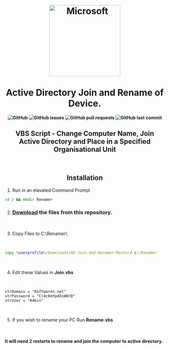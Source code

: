 <br>
<br>
<h1 align="center">
  <img alt="Microsoft" src="https://img-prod-cms-rt-microsoft-com.akamaized.net/cms/api/am/imageFileData/RE1Mu3b?ver=5c31" width="224px"/>  <br/>
  <br>
  <b>Active Directory Join and Rename of Device.
</h1>





<p align="center">
<img alt="GitHub" src="https://img.shields.io/github/license/brandon-roff/AD-Join-and-Renamer?color=green">
<img alt="GitHub issues" src="https://img.shields.io/github/issues/brandon-roff/AD-Join-and-Renamer?color=green">
<img alt="GitHub pull requests" src="https://img.shields.io/github/issues-pr/brandon-roff/AD-Join-and-Renamer">
<img alt="GitHub last commit" src="https://img.shields.io/github/last-commit/brandon-roff/AD-Join-and-Renamer">
</p>

<h2 align="center">VBS Script - Change Computer Name, Join Active Directory and Place in a Specified Organisational Unit </b> </h2>

<br>

<h2 align="center"> <b> Installation </b> </h2>

1. Run in an elavated Command Prompt
```cmd
cd / && mkdir Renamer
```
2. <h3> <b><a href="https://github.com/Brandon-Roff/AD-Join-and-Renamer/archive/refs/heads/main.zip"target="_blank">Download</a></b> the files from this repository. 
<br>

3. Copy Files to C:\Renamer\

<br>

```cmd
copy %userprofile%/Downloads/AD-Join-and-Renamer-Master/ c:/Renamer
```
<br>

4. Edit these Values in <b>Join.vbs</b>

<br>

```vbs
strDomain = "Roftwares.net"
strPassword = "Cr4cKmYpA5sW0rD"
strUser = "Admin"
```

<br>

5. If you wish to rename your PC Run <b> Rename.vbs</b>

<br>

#### It will need 2 restarts to rename and join the computer to active directory.
